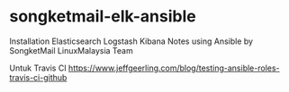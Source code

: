# songketmail-elk-ansible
Installation Elasticsearch Logstash Kibana Notes using Ansible by SongketMail LinuxMalaysia Team


Untuk Travis CI
https://www.jeffgeerling.com/blog/testing-ansible-roles-travis-ci-github
